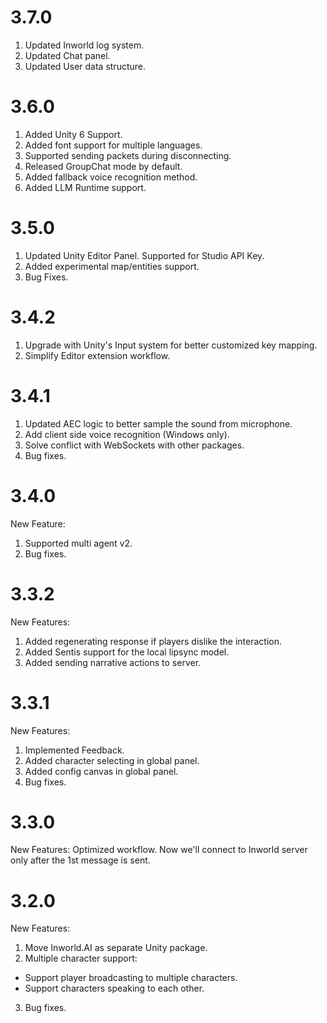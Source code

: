 # 3.7.0
1. Updated Inworld log system.
2. Updated Chat panel.
3. Updated User data structure.

# 3.6.0
1. Added Unity 6 Support.
2. Added font support for multiple languages.
3. Supported sending packets during disconnecting.
4. Released GroupChat mode by default.
5. Added fallback voice recognition method.
6. Added LLM Runtime support.

# 3.5.0
1. Updated Unity Editor Panel. Supported for Studio API Key.
2. Added experimental map/entities support.
3. Bug Fixes.

# 3.4.2
1. Upgrade with Unity's Input system for better customized key mapping.
2. Simplify Editor extension workflow.

# 3.4.1
1. Updated AEC logic to better sample the sound from microphone.
2. Add client side voice recognition (Windows only).
3. Solve conflict with WebSockets with other packages.
4. Bug fixes.

# 3.4.0
New Feature:
1. Supported multi agent v2.
2. Bug fixes.

# 3.3.2
New Features:
1. Added regenerating response if players dislike the interaction.
2. Added Sentis support for the local lipsync model.
3. Added sending narrative actions to server.

# 3.3.1
New Features:
1. Implemented Feedback.
2. Added character selecting in global panel.
3. Added config canvas in global panel.
4. Bug fixes.

# 3.3.0
New Features:
Optimized workflow. Now we'll connect to Inworld server only after the 1st message is sent.

# 3.2.0
New Features:
1. Move Inworld.AI as separate Unity package.
2. Multiple character support: 
* Support player broadcasting to multiple characters.
* Support characters speaking to each other.
3. Bug fixes.
